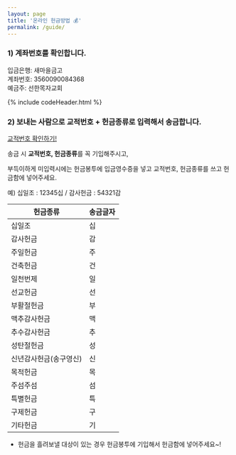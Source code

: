 ```yaml
---
layout: page
title: '온라인 헌금방법 💰'
permalink: /guide/
---
```


### 1) 계좌번호를 확인합니다.

입금은행: 새마을금고      
계좌번호: 3560090084368       
예금주: 선한목자교회       

{% include codeHeader.html %}

### 2) 보내는 사람으로 **교적번호 + 헌금종류**로 입력해서 송금합니다.

[교적번호 확인하기!](https://gsmch.org/main/sub.html?pageCode=240)

송금 시 **교적번호, 헌금종류**를 꼭 기입해주시고,

부득이하게 미입력시에는 헌금봉투에 입금영수증을 넣고 교적번호, 헌금종류를 쓰고 헌금함에 넣어주세요.

예) 십일조 : 12345십 / 감사헌금 : 54321감

| 헌금종류 | 송금글자 |
| -- | -- |
| 십일조 | 십 |
| 감사헌금 | 감 |
| 주일헌금 | 주 |
| 건축헌금 | 건 |
| 일천번제 | 일 |
| 선교헌금 | 선 |
| 부활절헌금 | 부 |
| 맥추감사헌금 | 맥 |
| 추수감사헌금 | 추 |
| 성탄절헌금 | 성 |
| 신년감사헌금(송구영신) | 신 |
| 목적헌금 | 목 |
| 주섬주섬 | 섬 |
| 특별헌금 | 특 |
| 구제헌금 | 구 |
| 기타헌금 | 기 |

- 헌금을 흘려보낼 대상이 있는 경우 헌금봉투에 기입해서 헌금함에 넣어주세요~!
